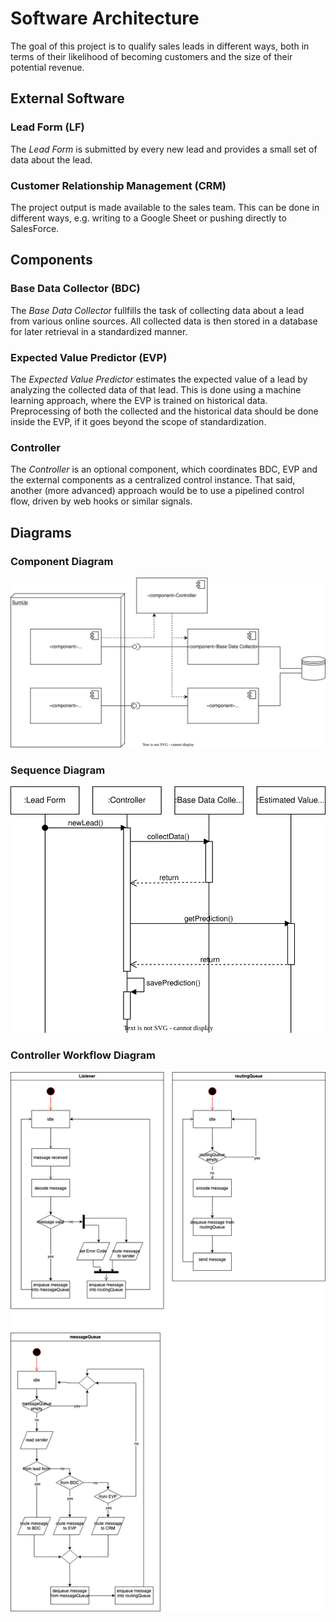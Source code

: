 <!--
SPDX-License-Identifier: MIT
SPDX-FileCopyrightText: 2023 Simon Zimmermann
SPDX-FileCopyrightText: 2023 Berkay Bozkurt <resitberkaybozkurt@gmail.com>
-->

# Software Architecture

The goal of this project is to qualify sales leads in different ways, both in terms of
their likelihood of becoming customers and the size of their potential revenue.

## External Software

### Lead Form (LF)

The _Lead Form_ is submitted by every new lead and provides a small set of data about the lead.

### Customer Relationship Management (CRM)

The project output is made available to the sales team.
This can be done in different ways, e.g. writing to a Google Sheet or pushing directly to SalesForce.

## Components

### Base Data Collector (BDC)

The _Base Data Collector_ fullfills the task of collecting data about a lead from various online sources.
All collected data is then stored in a database for later retrieval in a standardized manner.

### Expected Value Predictor (EVP)

The _Expected Value Predictor_ estimates the expected value of a lead by analyzing the collected data of that lead.
This is done using a machine learning approach, where the EVP is trained on historical data.
Preprocessing of both the collected and the historical data should be done inside the EVP,
if it goes beyond the scope of standardization.

### Controller

The _Controller_ is an optional component, which coordinates BDC, EVP and the external components as a centralized control instance.
That said, another (more advanced) approach would be to use a pipelined control flow, driven by web hooks or similar signals.

## Diagrams

### Component Diagram

![Component Diagram](Media/component-diagram.svg)

### Sequence Diagram

![Sequence Diagram](Media/sequence-diagram.svg)

### Controller Workflow Diagram

![Controller Workflow Diagram](Media/controller-workflow-diagram.jpg)
